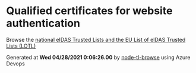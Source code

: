 # Qualified certificates for website authentication 
 Browse the [national eIDAS Trusted Lists and the EU List of eIDAS Trusted Lists (LOTL)](https://webgate.ec.europa.eu/tl-browser/#/) 
 
 
Generated at **Wed 04/28/2021  0:06:26.00** by [node-tl-browse](https://github.com/ymedlop/node-tl-browser) using Azure Devops 
